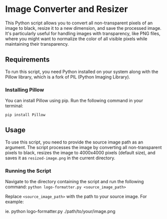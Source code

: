 # Image Converter and Resizer

This Python script allows you to convert all non-transparent pixels of an image to black, resize it to a new dimension, and save the processed image. It's particularly useful for handling images with transparency, like PNG files, where you might want to normalize the color of all visible pixels while maintaining their transparency.

## Requirements

To run this script, you need Python installed on your system along with the Pillow library, which is a fork of PIL (Python Imaging Library).

### Installing Pillow

You can install Pillow using pip. Run the following command in your terminal:

`pip install Pillow`

## Usage

To use this script, you need to provide the source image path as an argument. The script processes the image by converting all non-transparent pixels to black, resizes the image to 4000x4000 pixels (default size), and saves it as `resized-image.png` in the current directory.

### Running the Script

Navigate to the directory containing the script and run the following command: `python logo-formatter.py <source_image_path>`

Replace `<source_image_path>` with the path to your source image. For example:

ie. python logo-formatter.py ./path/to/your/image.png


